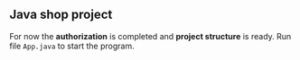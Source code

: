 ## Java shop project
For now the __authorization__ is completed and __project structure__ is ready.
Run file `App.java` to start the program.
